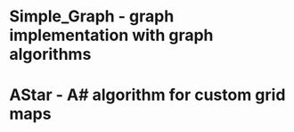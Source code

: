 # Simple_Graph - graph implementation with graph algorithms
# AStar - A# algorithm for custom grid maps
